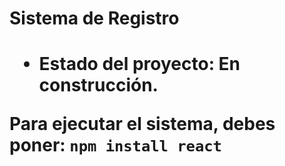 <h1> Sistema de Registro <h1> 

- Estado del proyecto: En construcción.
  
Para ejecutar el sistema, debes poner: 
```npm install react```
